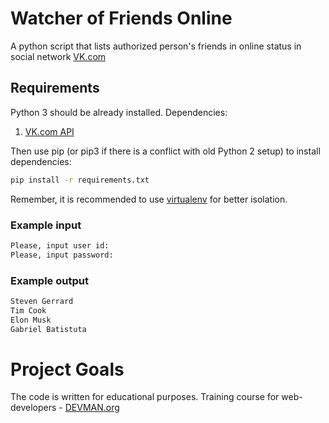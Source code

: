 # Watcher of Friends Online

A python script that lists authorized person's friends in online status in social network [VK.com](http://vk.com/)

## Requirements
Python 3 should be already installed.
 Dependencies:
 
1. [VK.com API](http://vk.readthedocs.io)


Then use pip (or pip3 if there is a conflict with old Python 2 setup) to install dependencies:
```bash
pip install -r requirements.txt
```

Remember, it is recommended to use [virtualenv](https://github.com/pypa/virtualenv/) for better isolation.


### Example input

```bash
Please, input user id: 
Please, input password: 
```

### Example output

```bash
Steven Gerrard
Tim Cook
Elon Musk
Gabriel Batistuta
```

# Project Goals

The code is written for educational purposes. Training course for web-developers - [DEVMAN.org](https://devman.org)
